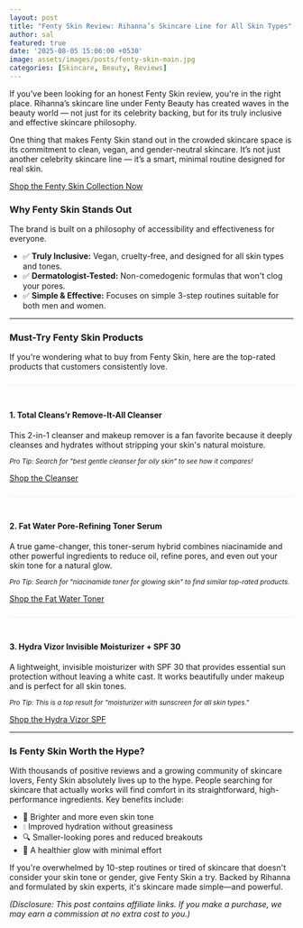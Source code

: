 ```yaml
---
layout: post
title: "Fenty Skin Review: Rihanna’s Skincare Line for All Skin Types"
author: sal
featured: true
date: '2025-08-05 15:06:00 +0530'
image: assets/images/posts/fenty-skin-main.jpg
categories: [Skincare, Beauty, Reviews]
---
```


If you've been looking for an honest Fenty Skin review, you're in the right place. Rihanna’s skincare line under Fenty Beauty has created waves in the beauty world — not just for its celebrity backing, but for its truly inclusive and effective skincare philosophy.

One thing that makes Fenty Skin stand out in the crowded skincare space is its commitment to clean, vegan, and gender-neutral skincare. It’s not just another celebrity skincare line — it’s a smart, minimal routine designed for real skin.

<div class="text-center my-4">
  <a href="https://mavely.app.link/e/I2RzqPR6zVb" class="btn btn-dark btn-lg" target="_blank" rel="noopener sponsored">Shop the Fenty Skin Collection Now</a>
</div>

### **Why Fenty Skin Stands Out**

The brand is built on a philosophy of accessibility and effectiveness for everyone.

- ✅ **Truly Inclusive:** Vegan, cruelty-free, and designed for all skin types and tones.
- ✅ **Dermatologist-Tested:** Non-comedogenic formulas that won't clog your pores.
- ✅ **Simple & Effective:** Focuses on simple 3-step routines suitable for both men and women.

---

### **Must-Try Fenty Skin Products**

If you're wondering what to buy from Fenty Skin, here are the top-rated products that customers consistently love.

<div style="border-top: 1px solid #eee; padding-top: 1.5rem; margin-top: 1.5rem;">
  <h4>1. Total Cleans’r Remove-It-All Cleanser</h4>
  <p>This 2-in-1 cleanser and makeup remover is a fan favorite because it deeply cleanses and hydrates without stripping your skin's natural moisture.</p>
  <p><small><em>Pro Tip: Search for "best gentle cleanser for oily skin" to see how it compares!</em></small></p>
  <a href="https://mavely.app.link/e/I2RzqPR6zVb" class="btn btn-dark" target="_blank" rel="noopener sponsored">Shop the Cleanser</a>
</div>

<div style="border-top: 1px solid #eee; padding-top: 1.5rem; margin-top: 1.5rem;">
  <h4>2. Fat Water Pore-Refining Toner Serum</h4>
  <p>A true game-changer, this toner-serum hybrid combines niacinamide and other powerful ingredients to reduce oil, refine pores, and even out your skin tone for a natural glow.</p>
  <p><small><em>Pro Tip: Search for "niacinamide toner for glowing skin" to find similar top-rated products.</em></small></p>
  <a href="https://mavely.app.link/e/I2RzqPR6zVb" class="btn btn-dark" target="_blank" rel="noopener sponsored">Shop the Fat Water Toner</a>
</div>

<div style="border-top: 1px solid #eee; padding-top: 1.5rem; margin-top: 1.5rem;">
  <h4>3. Hydra Vizor Invisible Moisturizer + SPF 30</h4>
  <p>A lightweight, invisible moisturizer with SPF 30 that provides essential sun protection without leaving a white cast. It works beautifully under makeup and is perfect for all skin tones.</p>
  <p><small><em>Pro Tip: This is a top result for "moisturizer with sunscreen for all skin types."</em></small></p>
  <a href="https://mavely.app.link/e/I2RzqPR6zVb" class="btn btn-dark" target="_blank" rel="noopener sponsored">Shop the Hydra Vizor SPF</a>
</div>

---

### **Is Fenty Skin Worth the Hype?**

With thousands of positive reviews and a growing community of skincare lovers, Fenty Skin absolutely lives up to the hype. People searching for skincare that actually works will find comfort in its straightforward, high-performance ingredients. Key benefits include:

- 🌿 Brighter and more even skin tone
- 💧 Improved hydration without greasiness
- 🔍 Smaller-looking pores and reduced breakouts
- 💫 A healthier glow with minimal effort

If you're overwhelmed by 10-step routines or tired of skincare that doesn't consider your skin tone or gender, give Fenty Skin a try. Backed by Rihanna and formulated by skin experts, it's skincare made simple—and powerful.

*(Disclosure: This post contains affiliate links. If you make a purchase, we may earn a commission at no extra cost to you.)*
